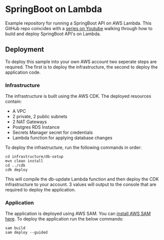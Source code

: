 # SpringBoot on Lambda

Example repository for running a SpringBoot API on AWS Lambda. This GitHub repo coincides with a [series on Youtube](https://www.youtube.com/watch?v=A1rYiHTy9Lg&list=PLCOG9xkUD90IDm9tcY-5nMK6X6g8SD-Sz) walking through how to build and deploy SpringBoot API's on Lambda.

## Deployment

To deploy this sample into your own AWS account two seperate steps are required. The first is to deploy the infrastructure, the second to deploy the application code.

### Infrastructure

The infrastructure is built using the AWS CDK. The deployed resources contain:

- A VPC
- 2 private, 2 public subnets
- 2 NAT Gateways
- Postgres RDS Instance
- Secrets Manager secret for credentials
- Lambda function for applying database changes

To deploy the infrastructure, run the following commands in order:

```
cd infrastructure/db-setup
mvn clean install
cd ../cdk
cdk deploy
```

This will compile the db-update Lambda function and then deploy the CDK infrastructure to your account. 3 values will output to the console that are required to deploy the application.

### Application

The application is deployed using AWS SAM. You can [install AWS SAM here](https://docs.aws.amazon.com/serverless-application-model/latest/developerguide/install-sam-cli.html). To deploy the application run the below commands:

```
sam build
sam deploy --guided
```


